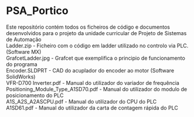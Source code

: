 # PSA_Portico
Este repositório contém todos os ficheiros de código e documentos desenvolvidos para o projeto da unidade curricular de Projeto de Sistemas de Automação <br />
Ladder.zip - Ficheiro com o código em ladder utilizado no controlo via PLC. (Software MX) <br />
GrafcetLadder.jpg - Grafcet que exemplifica o principio de funcionamento do programa <br />
Encoder.SLDPRT - CAD do acuplador do encoder ao motor (Software SolidWorks) <br />
VFR-D700 Inverter.pdf - Manual do utilizador do variador de frequência <br />
Positioning_Module_Type_A1SD70.pdf - Manual do utilizador do modulo de posicionamento do PLC <br />
A1S_A2S_A2ASCPU.pdf - Manual do utilizador do CPU do PLC <br />
A1SD61.pdf - Manual do utilizador da carta de contagem rápida do PLC <br />
